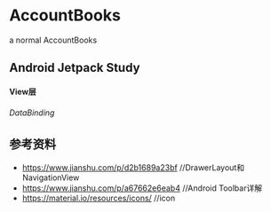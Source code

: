 # AccountBooks
a normal AccountBooks





## Android Jetpack Study

#### View层 
######  DataBinding
######



##	参考资料

- https://www.jianshu.com/p/d2b1689a23bf //DrawerLayout和NavigationView
- https://www.jianshu.com/p/a67662e6eab4 //Android Toolbar详解
- https://material.io/resources/icons/              //icon